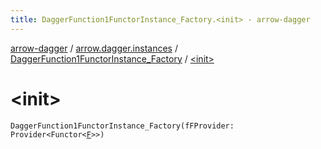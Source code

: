 ```yaml
---
title: DaggerFunction1FunctorInstance_Factory.<init> - arrow-dagger
---
```


[arrow-dagger](../../index.html) / [arrow.dagger.instances](../index.html) / [DaggerFunction1FunctorInstance_Factory](index.html) / [&lt;init&gt;](./-init-.html)

# &lt;init&gt;

`DaggerFunction1FunctorInstance_Factory(fFProvider: Provider<Functor<`[`F`](index.html#F)`>>)`